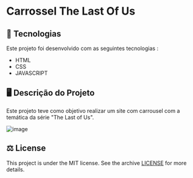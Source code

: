 # Carrossel The Last Of Us

## 	:rocket: Tecnologias 

Este projeto foi desenvolvido com as seguintes tecnologias : 

- HTML
- CSS
- JAVASCRIPT


## :desktop_computer: Descrição do Projeto

Este projeto teve como objetivo realizar um site com carrousel com a temática da série "The Last of Us".

![image](https://user-images.githubusercontent.com/80559882/224579493-62b07ac3-7c3d-4527-adfa-147cf292f248.png)

## ⚖️ License 
This project is under the MIT license. See the archive [LICENSE](https://github.com/MatheusPrudente/carrossel-dev-em-dobro/blob/main/LICENSE.md) for more details.
